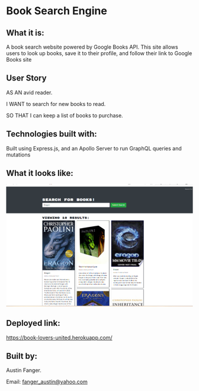 # Book Search Engine 

## What it is: 
A book search website powered by Google Books API. This site allows users to look up books, save it to their profile, and follow their link to Google Books site 

## User Story
AS AN avid reader. 

I WANT to search for new books to read. 

SO THAT I can keep a list of books to purchase. 


## Technologies built with:
Built using Express.js, and an Apollo Server to run GraphQL queries and mutations

## What it looks like:
![Screenshot of Book Lovers landing page](Screenshot.png)

## Deployed link: 
https://book-lovers-united.herokuapp.com/

## Built by:
Austin Fanger. 

Email: fanger_austin@yahoo.com